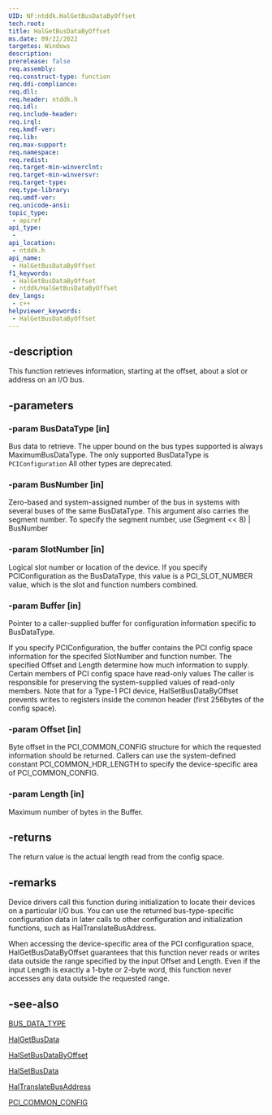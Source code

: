 ```yaml
---
UID: NF:ntddk.HalGetBusDataByOffset
tech.root: 
title: HalGetBusDataByOffset
ms.date: 09/22/2022
targetos: Windows
description: 
prerelease: false
req.assembly: 
req.construct-type: function
req.ddi-compliance: 
req.dll: 
req.header: ntddk.h
req.idl: 
req.include-header: 
req.irql: 
req.kmdf-ver: 
req.lib: 
req.max-support: 
req.namespace: 
req.redist: 
req.target-min-winverclnt: 
req.target-min-winversvr: 
req.target-type: 
req.type-library: 
req.umdf-ver: 
req.unicode-ansi: 
topic_type:
 - apiref
api_type:
 - 
api_location:
 - ntddk.h
api_name:
 - HalGetBusDataByOffset
f1_keywords:
 - HalGetBusDataByOffset
 - ntddk/HalGetBusDataByOffset
dev_langs:
 - c++
helpviewer_keywords:
 - HalGetBusDataByOffset
---
```


## -description

This function retrieves information, starting at the offset, about a slot or address on an I/O bus.

## -parameters

### -param BusDataType [in]

Bus data to retrieve. The upper bound on the bus types supported is always MaximumBusDataType. The only supported BusDataType is `PCIConfiguration` All other types are deprecated.

### -param BusNumber [in]

Zero-based and system-assigned number of the bus in systems with several buses of the same BusDataType. This argument also carries the segment number. To specify the segment number, use (Segment << 8) | BusNumber

### -param SlotNumber [in]

Logical slot number or location of the device. If you specify PCIConfiguration as the BusDataType, this value is a PCI_SLOT_NUMBER value, which is the slot and function numbers combined.

### -param Buffer [in]

Pointer to a caller-supplied buffer for configuration information specific to BusDataType.

If you specify PCIConfiguration, the buffer contains the PCI config space information for the specifed SlotNumber and function number. The specified Offset and Length determine how much information to supply. Certain members of PCI config space have read-only values The caller is responsible for preserving the system-supplied values of read-only members. Note that for a Type-1 PCI device, HalSetBusDataByOffset prevents writes to registers inside the common header (first 256bytes of the config space).

### -param Offset [in]

Byte offset in the PCI_COMMON_CONFIG structure for which the requested information should be returned. Callers can use the system-defined constant PCI_COMMON_HDR_LENGTH to specify the device-specific area of PCI_COMMON_CONFIG.


### -param Length [in]

Maximum number of bytes in the Buffer.

## -returns

The return value is the actual length read from the config space.

## -remarks

Device drivers call this function during initialization to locate their devices on a particular I/O bus. You can use the returned bus-type-specific configuration data in later calls to other configuration and initialization functions, such as HalTranslateBusAddress.

When accessing the device-specific area of the PCI configuration space, HalGetBusDataByOffset guarantees that this function never reads or writes data outside the range specified by the input Offset and Length. Even if the input Length is exactly a 1-byte or 2-byte word, this function never accesses any data outside the requested range.

## -see-also

[BUS_DATA_TYPE](/windows-hardware/drivers/ddi/ntddk/ne-ntddk-_bus_data_type)

[HalGetBusData](/previous-versions/windows/embedded/ms899356(v=msdn.10))

[HalSetBusDataByOffset](./nf-ntddk-halsetbusdatabyoffset.md)

[HalSetBusData](/previous-versions/windows/embedded/ms899359(v=msdn.10))

[HalTranslateBusAddress](/previous-versions/windows/embedded/ms899361(v=msdn.10))

[PCI_COMMON_CONFIG](/windows-hardware/drivers/ddi/wdm/ns-wdm-_pci_common_config)
